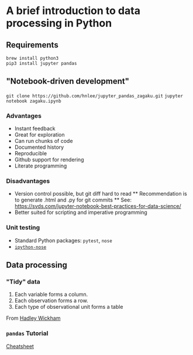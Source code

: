 # A brief introduction to data processing in Python

## Requirements

```
brew install python3
pip3 install jupyter pandas
```

## "Notebook-driven development"

`git clone https://github.com/hnlee/jupyter_pandas_zagaku.git`
`jupyter notebook zagaku.ipynb`

### Advantages

* Instant feedback
* Great for exploration
* Can run chunks of code
* Documented history
* Reproducible
* Github support for rendering
* Literate programming

### Disadvantages

* Version control possible, but git diff hard to read
** Recommendation is to generate .html and .py for git commits
** See: https://svds.com/jupyter-notebook-best-practices-for-data-science/
* Better suited for scripting and imperative programming

### Unit testing

* Standard Python packages: `pytest`, `nose`
* [`ipython-nose`](https://github.com/taavi/ipython_nose)

## Data processing

### "Tidy" data

1. Each variable forms a column.
2. Each observation forms a row.
3. Each type of observational unit forms a table

From [Hadley Wickham](http://vita.had.co.nz/papers/tidy-data.html)

### `pandas` Tutorial

[Cheatsheet](https://github.com/pandas-dev/pandas/blob/master/doc/cheatsheet/Pandas_Cheat_Sheet.pdf)

